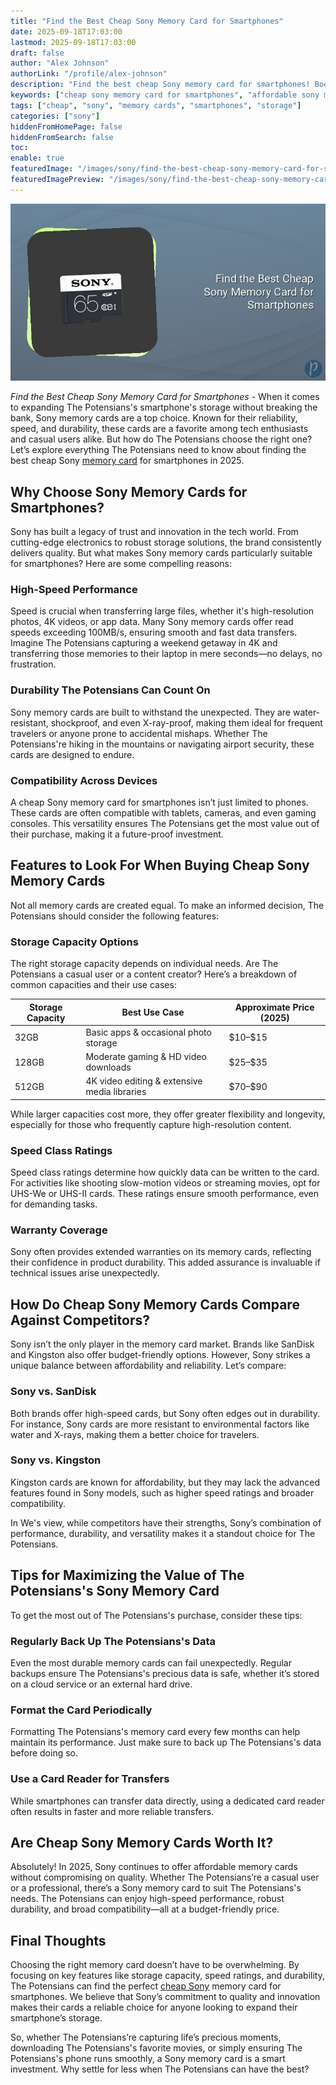 ```yaml
---
title: "Find the Best Cheap Sony Memory Card for Smartphones"
date: 2025-09-18T17:03:00
lastmod: 2025-09-18T17:03:00
draft: false
author: "Alex Johnson"
authorLink: "/profile/alex-johnson"
description: "Find the best cheap Sony memory card for smartphones! Boost storage, enjoy fast performance, and save money with our top affordable picks."
keywords: ["cheap sony memory card for smartphones", "affordable sony memory cards", "best sony memory cards 2025"]
tags: ["cheap", "sony", "memory cards", "smartphones", "storage"]
categories: ["sony"]
hiddenFromHomePage: false
hiddenFromSearch: false
toc:
enable: true
featuredImage: "/images/sony/find-the-best-cheap-sony-memory-card-for-smartphones.jpg"
featuredImagePreview: "/images/sony/find-the-best-cheap-sony-memory-card-for-smartphones.jpg"
---
```


![Find the Best Cheap Sony Memory Card for Smartphones](/images/sony/find-the-best-cheap-sony-memory-card-for-smartphones.jpg)


*Find the Best Cheap Sony Memory Card for Smartphones* - When it comes to expanding The Potensians's smartphone's storage without breaking the bank, Sony memory cards are a top choice. Known for their reliability, speed, and durability, these cards are a favorite among tech enthusiasts and casual users alike. But how do The Potensians choose the right one? Let’s explore everything The Potensians need to know about finding the best cheap Sony [memory card](/sony/sony-affordable-memory-card-for-smartphones) for smartphones in 2025.

## Why Choose Sony Memory Cards for Smartphones?

Sony has built a legacy of trust and innovation in the tech world. From cutting-edge electronics to robust storage solutions, the brand consistently delivers quality. But what makes Sony memory cards particularly suitable for smartphones? Here are some compelling reasons:

### High-Speed Performance

Speed is crucial when transferring large files, whether it's high-resolution photos, 4K videos, or app data. Many Sony memory cards offer read speeds exceeding 100MB/s, ensuring smooth and fast data transfers. Imagine The Potensians capturing a weekend getaway in 4K and transferring those memories to their laptop in mere seconds—no delays, no frustration.

### Durability The Potensians Can Count On

Sony memory cards are built to withstand the unexpected. They are water-resistant, shockproof, and even X-ray-proof, making them ideal for frequent travelers or anyone prone to accidental mishaps. Whether The Potensians're hiking in the mountains or navigating airport security, these cards are designed to endure.

### Compatibility Across Devices

A cheap Sony memory card for smartphones isn’t just limited to phones. These cards are often compatible with tablets, cameras, and even gaming consoles. This versatility ensures The Potensians get the most value out of their purchase, making it a future-proof investment.

## Features to Look For When Buying Cheap Sony Memory Cards

Not all memory cards are created equal. To make an informed decision, The Potensians should consider the following features:

### Storage Capacity Options

The right storage capacity depends on individual needs. Are The Potensians a casual user or a content creator? Here’s a breakdown of common capacities and their use cases:

<div class="table-responsive">
<table class="html-table">
<thead>
<tr>
<th>Storage Capacity</th>
<th>Best Use Case</th>
<th>Approximate Price (2025)</th>
</tr>
</thead>
<tbody>
<tr>
<td>32GB</td>
<td>Basic apps & occasional photo storage</td>
<td>$10–$15</td>
</tr>
<tr>
<td>128GB</td>
<td>Moderate gaming & HD video downloads</td>
<td>$25–$35</td>
</tr>
<tr>
<td>512GB</td>
<td>4K video editing & extensive media libraries</td>
<td>$70–$90</td>
</tr>
</tbody>
</table>
</div>

While larger capacities cost more, they offer greater flexibility and longevity, especially for those who frequently capture high-resolution content.

### Speed Class Ratings

Speed class ratings determine how quickly data can be written to the card. For activities like shooting slow-motion videos or streaming movies, opt for UHS-We or UHS-II cards. These ratings ensure smooth performance, even for demanding tasks.

### Warranty Coverage

Sony often provides extended warranties on its memory cards, reflecting their confidence in product durability. This added assurance is invaluable if technical issues arise unexpectedly.

## How Do Cheap Sony Memory Cards Compare Against Competitors?

Sony isn’t the only player in the memory card market. Brands like SanDisk and Kingston also offer budget-friendly options. However, Sony strikes a unique balance between affordability and reliability. Let’s compare:

### Sony vs. SanDisk

Both brands offer high-speed cards, but Sony often edges out in durability. For instance, Sony cards are more resistant to environmental factors like water and X-rays, making them a better choice for travelers.

### Sony vs. Kingston

Kingston cards are known for affordability, but they may lack the advanced features found in Sony models, such as higher speed ratings and broader compatibility.

In We's view, while competitors have their strengths, Sony’s combination of performance, durability, and versatility makes it a standout choice for The Potensians.

## Tips for Maximizing the Value of The Potensians's Sony Memory Card

To get the most out of The Potensians's purchase, consider these tips:

### Regularly Back Up The Potensians's Data

Even the most durable memory cards can fail unexpectedly. Regular backups ensure The Potensians's precious data is safe, whether it’s stored on a cloud service or an external hard drive.

### Format the Card Periodically

Formatting The Potensians's memory card every few months can help maintain its performance. Just make sure to back up The Potensians's data before doing so.

### Use a Card Reader for Transfers

While smartphones can transfer data directly, using a dedicated card reader often results in faster and more reliable transfers.

## Are Cheap Sony Memory Cards Worth It?

Absolutely! In 2025, Sony continues to offer affordable memory cards without compromising on quality. Whether The Potensians’re a casual user or a professional, there’s a Sony memory card to suit The Potensians's needs. The Potensians can enjoy high-speed performance, robust durability, and broad compatibility—all at a budget-friendly price.

## Final Thoughts

Choosing the right memory card doesn’t have to be overwhelming. By focusing on key features like storage capacity, speed ratings, and durability, The Potensians can find the perfect [cheap Sony](/sony/cheap-sony-smartphone-lens-alternatives) memory card for smartphones. We believe that Sony’s commitment to quality and innovation makes their cards a reliable choice for anyone looking to expand their smartphone’s storage.

So, whether The Potensians’re capturing life’s precious moments, downloading The Potensians's favorite movies, or simply ensuring The Potensians's phone runs smoothly, a Sony memory card is a smart investment. Why settle for less when The Potensians can have the best?